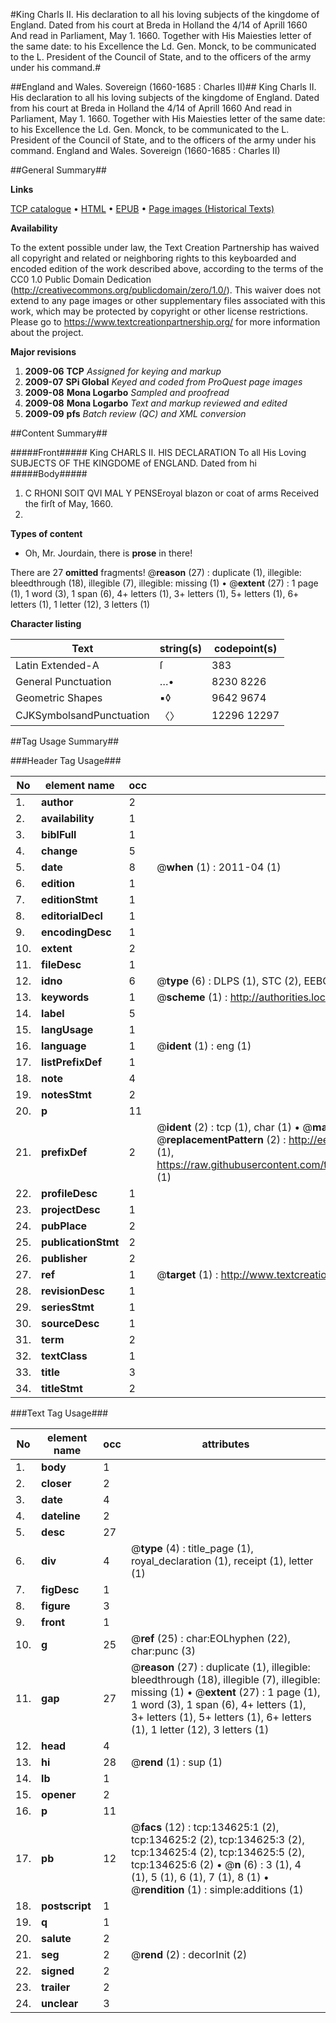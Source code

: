 #King Charls II. His declaration to all his loving subjects of the kingdome of England. Dated from his court at Breda in Holland the 4/14 of Aprill 1660 And read in Parliament, May 1. 1660. Together with His Maiesties letter of the same date: to his Excellence the Ld. Gen. Monck, to be communicated to the L. President of the Council of State, and to the officers of the army under his command.#

##England and Wales. Sovereign (1660-1685 : Charles II)##
King Charls II. His declaration to all his loving subjects of the kingdome of England. Dated from his court at Breda in Holland the 4/14 of Aprill 1660 And read in Parliament, May 1. 1660. Together with His Maiesties letter of the same date: to his Excellence the Ld. Gen. Monck, to be communicated to the L. President of the Council of State, and to the officers of the army under his command.
England and Wales. Sovereign (1660-1685 : Charles II)

##General Summary##

**Links**

[TCP catalogue](http://www.ota.ox.ac.uk/tcp/)  • 
[HTML](http://tei.it.ox.ac.uk/tcp/Texts-HTML/free/A79/A79198.html)  • 
[EPUB](http://tei.it.ox.ac.uk/tcp/Texts-EPUB/free/A79/A79198.epub) • 
[Page images (Historical Texts)](https://historicaltexts.jisc.ac.uk/eebo-99896599e)

**Availability**

To the extent possible under law, the Text Creation Partnership has waived all copyright and related or neighboring rights to this keyboarded and encoded edition of the work described above, according to the terms of the CC0 1.0 Public Domain Dedication (http://creativecommons.org/publicdomain/zero/1.0/). This waiver does not extend to any page images or other supplementary files associated with this work, which may be protected by copyright or other license restrictions. Please go to https://www.textcreationpartnership.org/ for more information about the project.

**Major revisions**

1. __2009-06__ __TCP__ *Assigned for keying and markup*
1. __2009-07__ __SPi Global__ *Keyed and coded from ProQuest page images*
1. __2009-08__ __Mona Logarbo__ *Sampled and proofread*
1. __2009-08__ __Mona Logarbo__ *Text and markup reviewed and edited*
1. __2009-09__ __pfs__ *Batch review (QC) and XML conversion*

##Content Summary##

#####Front#####
King CHARLS II. HIS DECLARATION To all His Loving SUBJECTS OF THE KINGDOME of ENGLAND. Dated from hi
#####Body#####

1. C RHONI SOIT QVI MAL Y PENSEroyal blazon or coat of arms
Received the firſt of May, 1660.
1. 

**Types of content**

  * Oh, Mr. Jourdain, there is **prose** in there!

There are 27 **omitted** fragments! 
 @__reason__ (27) : duplicate (1), illegible: bleedthrough (18), illegible (7), illegible: missing (1)  •  @__extent__ (27) : 1 page (1), 1 word (3), 1 span (6), 4+ letters (1), 3+ letters (1), 5+ letters (1), 6+ letters (1), 1 letter (12), 3 letters (1)

**Character listing**


|Text|string(s)|codepoint(s)|
|---|---|---|
|Latin Extended-A|ſ|383|
|General Punctuation|…•|8230 8226|
|Geometric Shapes|▪◊|9642 9674|
|CJKSymbolsandPunctuation|〈〉|12296 12297|

##Tag Usage Summary##

###Header Tag Usage###

|No|element name|occ|attributes|
|---|---|---|---|
|1.|__author__|2||
|2.|__availability__|1||
|3.|__biblFull__|1||
|4.|__change__|5||
|5.|__date__|8| @__when__ (1) : 2011-04 (1)|
|6.|__edition__|1||
|7.|__editionStmt__|1||
|8.|__editorialDecl__|1||
|9.|__encodingDesc__|1||
|10.|__extent__|2||
|11.|__fileDesc__|1||
|12.|__idno__|6| @__type__ (6) : DLPS (1), STC (2), EEBO-CITATION (1), PROQUEST (1), VID (1)|
|13.|__keywords__|1| @__scheme__ (1) : http://authorities.loc.gov/ (1)|
|14.|__label__|5||
|15.|__langUsage__|1||
|16.|__language__|1| @__ident__ (1) : eng (1)|
|17.|__listPrefixDef__|1||
|18.|__note__|4||
|19.|__notesStmt__|2||
|20.|__p__|11||
|21.|__prefixDef__|2| @__ident__ (2) : tcp (1), char (1)  •  @__matchPattern__ (2) : ([0-9\-]+):([0-9IVX]+) (1), (.+) (1)  •  @__replacementPattern__ (2) : http://eebo.chadwyck.com/downloadtiff?vid=$1&page=$2 (1), https://raw.githubusercontent.com/textcreationpartnership/Texts/master/tcpchars.xml#$1 (1)|
|22.|__profileDesc__|1||
|23.|__projectDesc__|1||
|24.|__pubPlace__|2||
|25.|__publicationStmt__|2||
|26.|__publisher__|2||
|27.|__ref__|1| @__target__ (1) : http://www.textcreationpartnership.org/docs/. (1)|
|28.|__revisionDesc__|1||
|29.|__seriesStmt__|1||
|30.|__sourceDesc__|1||
|31.|__term__|2||
|32.|__textClass__|1||
|33.|__title__|3||
|34.|__titleStmt__|2||


###Text Tag Usage###

|No|element name|occ|attributes|
|---|---|---|---|
|1.|__body__|1||
|2.|__closer__|2||
|3.|__date__|4||
|4.|__dateline__|2||
|5.|__desc__|27||
|6.|__div__|4| @__type__ (4) : title_page (1), royal_declaration (1), receipt (1), letter (1)|
|7.|__figDesc__|1||
|8.|__figure__|3||
|9.|__front__|1||
|10.|__g__|25| @__ref__ (25) : char:EOLhyphen (22), char:punc (3)|
|11.|__gap__|27| @__reason__ (27) : duplicate (1), illegible: bleedthrough (18), illegible (7), illegible: missing (1)  •  @__extent__ (27) : 1 page (1), 1 word (3), 1 span (6), 4+ letters (1), 3+ letters (1), 5+ letters (1), 6+ letters (1), 1 letter (12), 3 letters (1)|
|12.|__head__|4||
|13.|__hi__|28| @__rend__ (1) : sup (1)|
|14.|__lb__|1||
|15.|__opener__|2||
|16.|__p__|11||
|17.|__pb__|12| @__facs__ (12) : tcp:134625:1 (2), tcp:134625:2 (2), tcp:134625:3 (2), tcp:134625:4 (2), tcp:134625:5 (2), tcp:134625:6 (2)  •  @__n__ (6) : 3 (1), 4 (1), 5 (1), 6 (1), 7 (1), 8 (1)  •  @__rendition__ (1) : simple:additions (1)|
|18.|__postscript__|1||
|19.|__q__|1||
|20.|__salute__|2||
|21.|__seg__|2| @__rend__ (2) : decorInit (2)|
|22.|__signed__|2||
|23.|__trailer__|2||
|24.|__unclear__|3||
